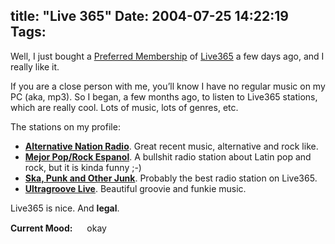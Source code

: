 title: "Live 365"
Date: 2004-07-25 14:22:19
Tags: 
---
<p>Well, I just bought a <a href="http://www.live365.com/vip">Preferred Membership</a> of <a href="http://www.live365.com/">Live365</a> a few days ago, and I really like it.

If you are a close person with me, you&#8217;ll know I have no regular music on my PC (aka, mp3). So I began, a few months ago, to listen to Live365 stations, which are really cool. Lots of music, lots of genres, etc.

The stations on my profile:
</p>
<ul>
<li>
<strong><a href="http://www.live365.com/stations/jtava">Alternative Nation Radio</a></strong>. Great recent music, alternative and rock like.</li>
<li>
<strong><a href="http://www.live365.com/stations/aztecas">Mejor Pop/Rock Espanol</a></strong>. A bullshit radio station about Latin pop and rock, but it is kinda funny ;-)</li>
<li>
<strong><a href="http://www.live365.com/stations/wannabepunk2">Ska, Punk and Other Junk</a></strong>. Probably the best radio station on Live365.</li>
<li>
<strong><a href="http://www.live365.com/stations/dj_joff">Ultragroove Live</a></strong>. Beautiful groovie and funkie music.</li>
</ul>
<p>
Live365 is nice. And <strong>legal</strong>.
</p>
<strong>Current Mood:</strong> <img width="15" height="15" src="http://stat.livejournal.com/img/mood/growf/smileys/okay.gif"/> okay
